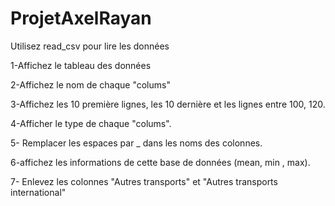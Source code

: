 # ProjetAxelRayan
Utilisez read_csv pour lire les données

1-Affichez le tableau des données 

2-Affichez le nom de chaque "colums"

3-Affichez les 10 première lignes, les 10 dernière et les lignes entre 100, 120.

4-Afficher le type de chaque "colums".

5- Remplacer les espaces par _ dans les noms des colonnes.

6-affichez les informations de cette base de données (mean, min , max).

7- Enlevez  les colonnes "Autres transports" et "Autres transports international"
